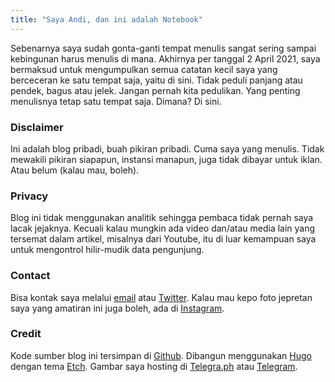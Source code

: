 ```yaml
---
title: "Saya Andi, dan ini adalah Notebook"
---
```

Sebenarnya saya sudah gonta-ganti tempat menulis sangat sering sampai kebingunan harus menulis di mana. Akhirnya per tanggal 2 April 2021, saya bermaksud untuk mengumpulkan semua catatan kecil saya yang berceceran ke satu tempat saja, yaitu di sini. Tidak peduli panjang atau pendek, bagus atau jelek. Jangan pernah kita pedulikan. Yang penting menulisnya tetap satu tempat saja. Dimana? Di sini.

### Disclaimer

Ini adalah blog pribadi, buah pikiran pribadi. Cuma saya yang menulis. Tidak mewakili pikiran siapapun, instansi manapun, juga tidak dibayar untuk iklan. Atau belum (kalau mau, boleh).

### Privacy

Blog ini tidak menggunakan analitik sehingga pembaca tidak pernah saya lacak jejaknya. Kecuali kalau mungkin ada video dan/atau media lain yang tersemat dalam artikel, misalnya dari Youtube, itu di luar kemampuan saya untuk mengontrol hilir-mudik data pengunjung.

### Contact

Bisa kontak saya melalui [email](mailto:andiherlan@pm.me) atau [Twitter](https://twitter.com/terusterang__). Kalau mau kepo foto jepretan saya yang amatiran ini juga boleh, ada di [Instagram](https://instagram.com/rakyatsipilbiasa).

### Credit

Kode sumber blog ini tersimpan di [Github](https://github.com/akherlan/akherlan.github.io). Dibangun menggunakan [Hugo](https://gohugo.io/) dengan tema [Etch](https://github.com/LukasJoswiak/etch/). Gambar saya hosting di [Telegra.ph](https://telegra.ph/) atau [Telegram](https://telegram.org/).

